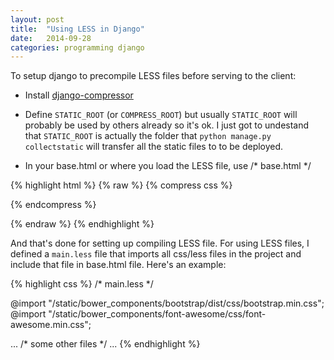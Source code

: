 ```yaml
---
layout: post
title:  "Using LESS in Django"
date:   2014-09-28 
categories: programming django
---
```

To setup django to precompile LESS files before serving to the client:

* Install [django-compressor][django compressor]

* Define `STATIC_ROOT` (or `COMPRESS_ROOT`) but usually `STATIC_ROOT` will probably be used by others already so it's ok. I just got to undestand that `STATIC_ROOT` is actually the folder that `python manage.py collectstatic` will transfer all the static files to to be deployed.

* In your base.html or where you load the LESS file, use 
/* base.html */

{% highlight html %}
{% raw %}
{% compress css %}
<link rel="stylesheet" href="{% static 'styles/app.less' %}".
    type="text/less" media="all">
{% endcompress %}

{% endraw %}
{% endhighlight %}

And that's done for setting up compiling LESS file. For using LESS files, I defined a `main.less` file that imports all css/less files in the project and include that file in base.html file. Here's an example:

{% highlight css %}
/* main.less */

@import "/static/bower_components/bootstrap/dist/css/bootstrap.min.css";
@import "/static/bower_components/font-awesome/css/font-awesome.min.css";

...
/* some other files */
...
{% endhighlight %}

[django compressor]: http://django-compressor.readthedocs.org/en/latest/quickstart/
